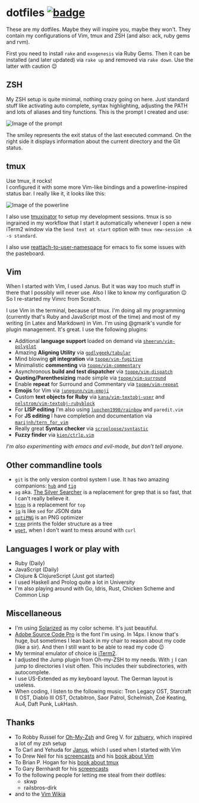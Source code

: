 # dotfiles [![badge](http://img.shields.io/badge/%F0%9F%9A%80-Created_with_Exogenesis-be1d77.svg)](https://github.com/moonglum/exogenesis)

These are my dotfiles. Maybe they will inspire you, maybe they won't. They contain my configurations of Vim, tmux and ZSH (and also: ack, ruby gems and rvm).

First you need to install `rake` and `exogenesis` via Ruby Gems. Then it can be installed (and later updated) via `rake up` and removed via `rake down`. Use the latter with caution :wink:

## ZSH

My ZSH setup is quite minimal, nothing crazy going on here. Just standard stuff like activating auto complete, syntax highlighting, adjusting the PATH and lots of aliases and tiny functions. This is the prompt I created and use:

![Image of the prompt](http://images.moonglum.net/zsh-version-2.png)

The smiley represents the exit status of the last executed command. On the right side it displays information about the current directory and the Git status.

## tmux

Use tmux, it rocks!  
I configured it with some more Vim-like bindings and a powerline-inspired status bar. I really like it, it looks like this:

![Image of the powerline](http://images.moonglum.net/tmux-version-3.png)

I also use [tmuxinator](https://github.com/aziz/tmuxinator) to setup my development sessions. tmux is so ingrained in my workflow that I start it automatically whenever I open a new iTerm2 window via the `Send text at start` option with `tmux new-session -A -s standard`.

I also use [reattach-to-user-namespace](https://github.com/ChrisJohnsen/tmux-MacOSX-pasteboard) for emacs to fix some issues with the pasteboard.

## Vim

When I started with Vim, I used Janus. But it was way too much stuff in there that I possibly will never use. Also I like to know my configuration :wink: So I re-started my Vimrc from Scratch.

I use Vim in the terminal, because of tmux. I'm doing all my programming (currently that's Ruby and JavaScript most of the time) and most of my writing (in Latex and Markdown) in Vim.
I'm using @gmarik's vundle for plugin management. It's great. I use the following plugins:

* Additional **language support** loaded on demand via [`sheerun/vim-polyglot`](https://github.com/sheerun/vim-polyglot)
* Amazing **Aligning Utility** via [`godlygeek/tabular`](https://github.com/godlygeek/tabular)
* Mind blowing **git integration** via [`tpope/vim-fugitive`](https://github.com/tpope/vim-fugitive)
* Minimalistic **commenting** via [`tpope/vim-commentary`](https://github.com/tpope/vim-commentary)
* Asynchronous **build and test dispatcher** via [`tpope/vim-dispatch`](https://github.com/tpope/vim-dispatch)
* **Quoting/Parenthesizing** made simple via [`tpope/vim-surround`](https://github.com/tpope/vim-surround)
* Enable **repeat** for Surround and Commentary via [`tpope/vim-repeat`](https://github.com/tpope/vim-repeat)
* **Emojis** for Vim via [`junegunn/vim-emoji`](https://github.com/junegunn/vim-emoji)
* Custom **text objects for Ruby** via [`kana/vim-textobj-user`](https://github.com/kana/vim-textobj-user) and [`nelstrom/vim-textobj-rubyblock`](https://github.com/nelstrom/vim-textobj-rubyblock)
* For **LISP editing** I'm also using [`luochen1990/rainbow`](https://github.com/luochen1990/rainbow) and `paredit.vim`
* For **JS editing** I have completion and documentation via [`marijnh/tern_for_vim`](https://github.com/marijnh/tern_for_vim)
* Really great **Syntax checker** via [`scrooloose/syntastic`](https://github.com/scrooloose/syntastic)
* **Fuzzy finder** via [`kien/ctrlp.vim`](https://github.com/kien/ctrlp.vim)

*I'm also experimenting with emacs and evil-mode, but don't tell anyone.*

## Other commandline tools

* `git` is the only version control system I use. It has two amazing companions: [`hub`](http://hub.github.com) and [`tig`](http://jonas.nitro.dk/tig)
* `ag` aka. [The Silver Searcher](https://github.com/ggreer/the_silver_searcher) is a replacement for grep that is so fast, that I can't really believe it.
* [`htop`](https://github.com/max-horvath/htop-osx) is a replacement for `top`
* [`jq`](http://stedolan.github.io/jq) is like `sed` for JSON data
* [`optiPNG`](http://optipng.sourceforge.net) is an PNG optimizer
* [`tree`](http://mama.indstate.edu/users/ice/tree) prints the folder structure as a tree
* [`wget`](http://www.gnu.org/software/wget), when I don't want to mess around with `curl`

## Languages I work or play with

* Ruby (Daily)
* JavaScript (Daily)
* Clojure & ClojureScript (Just got started)
* I used Haskell and Prolog quite a lot in University
* I'm also playing around with Go, Idris, Rust, Chicken Scheme and Common Lisp

## Miscellaneous

* I'm using [Solarized](http://ethanschoonover.com/solarized) as my color scheme. It's just beautiful.
* [Adobe Source Code Pro](https://github.com/adobe/Source-Code-Pro) is the font I'm using. In 14px. I know that's huge, but sometimes I lean back in my chair to reason about my code (like a sir). And then I still want to be able to read my code :wink:
* My terminal emulator of choice is [iTerm2](http://www.iterm2.com).
* I adjusted the Jump plugin from Oh-my-ZSH to my needs. With `j` I can jump to directories I visit often. This includes their subdirectories, with autocomplete.
* I use US-Extended as my keyboard layout. The German layout is useless.
* When coding, I listen to the following music: Tron Legacy OST, Starcraft II OST, Diablo III OST, Octabitron, Saor Patrol, Schelmish, Zoë Keating, Au4, Daft Punk, LukHash.

## Thanks

* To Robby Russel for [Oh-My-Zsh](https://github.com/robbyrussell/oh-my-zsh) and Greg V. for [zshuery](https://github.com/myfreeweb/zshuery), which inspired a lot of my zsh setup
* To Carl and Yehuda for [Janus](https://github.com/carlhuda/janus), which I used when I started with Vim
* To Drew Neil for his [screencasts](http://vimcasts.org) and his [book about Vim](http://pragprog.com/book/dnvim/practical-vim)
* To Brian P. Hogan for his [book about tmux](http://pragprog.com/book/bhtmux/tmux)
* To Gary Bernhardt for his [screencasts](https://www.destroyallsoftware.com/screencasts)
* To the following people for letting me steal from their dotfiles:
  * skwp
  * railsbros-dirk
* and to the [Vim Wikia](http://vim.wikia.com/wiki/Vim_Tips_Wiki) 
